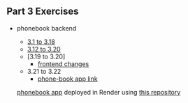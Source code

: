## Part 3 Exercises
- phonebook backend
  - [3.1 to 3.18](./phonebook-backend)
  - [3.12 to 3.20](./phonebook-backend)
  - [3.19 to 3.20]
     - [frontend changes](../Part2/phonebook)
  - 3.21 to 3.22
     - [phone-book app link](https://phone-book-qotb.onrender.com/)
  
  [phonebook app](https://phone-book-qotb.onrender.com/) deployed in Render using [this repository](https://github.com/dmonicag/node)
